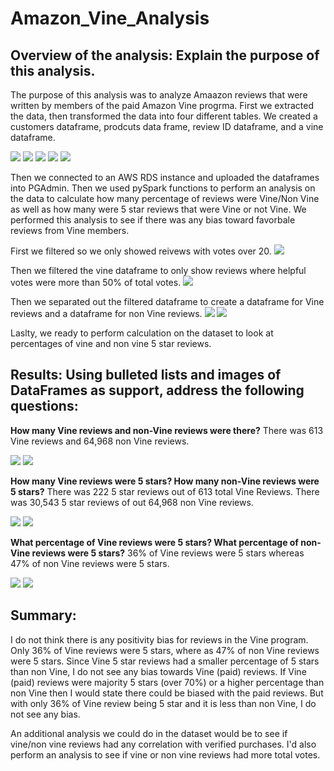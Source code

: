 # Amazon_Vine_Analysis

## Overview of the analysis: Explain the purpose of this analysis.

The purpose of this analysis was to analyze Amaazon reviews that were written by members of the paid Amazon Vine progrma. First we extracted the data, then transformed the data into four different tables. We created a customers dataframe, prodcuts data frame, review ID dataframe, and a vine dataframe. 

![](create_dataframe.PNG)
![](customer_dataframe.PNG)
![](products_dataframe.PNG)
![](review_dataframe.PNG)
![](vine_dataframe.PNG)

Then we connected to an AWS RDS instance and uploaded the dataframes into PGAdmin. Then we used pySpark functions to perform an analysis on the data to calculate how many percentage of reviews were Vine/Non Vine as well as how many were 5 star reviews that were Vine or not Vine. We performed this analysis to see if there was any bias toward favorbale reviews from Vine members.

First we filtered so we only showed reivews with votes over 20. 
![](vine_votes.PNG)

Then we filtered the vine dataframe to only show reviews where helpful votes were more than 50% of total votes. 
![](vine_votes.PNG)

Then we separated out the filtered dataframe to create a dataframe for Vine reviews and a dataframe for non Vine reviews.
![](vine_yes.PNG)
![](vine_no.PNG)

Laslty, we ready to perform calculation on the dataset to look at percentages of vine and non vine 5 star reviews. 


## Results: Using bulleted lists and images of DataFrames as support, address the following questions:

**How many Vine reviews and non-Vine reviews were there?**
There was 613 Vine reviews and 64,968 non Vine reviews.

![](vine_total_reviews.PNG)
![](non_vine_reviews.PNG)


**How many Vine reviews were 5 stars? How many non-Vine reviews were 5 stars?**
There was 222 5 star reviews out of 613 total Vine Reviews. There was 30,543 5 star reviews of out 64,968 non Vine reviews.

![](vine_fivestar_reviews.PNG)
![](non_vine_5star_reviews.PNG)


**What percentage of Vine reviews were 5 stars? What percentage of non-Vine reviews were 5 stars?**
36% of Vine reviews were 5 stars whereas 47% of non Vine reviews were 5 stars.

![](resources/Theater_Outcomes_Vs_Launch.png)
![](resources/Theater_Outcomes_Vs_Launch.png)


## Summary: 

I do not think there is any positivity bias for reviews in the Vine program.  Only 36% of Vine reviews were 5 stars, where as 47% of non Vine reviews were 5 stars. Since Vine 5 star reviews had a smaller percentage of 5 stars than non Vine, I do not see any bias towards Vine (paid) reviews. If Vine (paid) reviews were majority 5 stars (over 70%) or a higher percentage than non Vine then I would state there could be biased with the paid reviews. But with only 36% of Vine review being 5 star and it is less than non Vine, I do not see any bias.  

An additional analysis we could do in the dataset would be to see if vine/non vine reviews had any correlation with verified purchases. I'd also perform an analysis to see if vine or non vine reviews had more total votes. 
